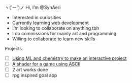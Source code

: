 ヽ(´ー`)ノ Hi, I’m @SynAeri
- Interested in curiosities
- Currently learning web development
- I’m looking to collaborate on anything tbh
- I do commissions for mainly art and programming
- Willing to collaborate to learn new skills

Projects
- [ ] [Using ML and chemistry to make an interactive project](https://github.com/SynAeri/Organicle)
- [ ] [A shader for a game using ASCII](https://github.com/SynAeri/ASCII_Shader)
- [ ] 2 art works done
- [ ] rpg inspired goal app

<!---
SynAeri/SynAeri is a ✨ special ✨ repository because its `README.md` (this file) appears on your GitHub profile.
You can click the Preview link to take a look at your changes.
--->
